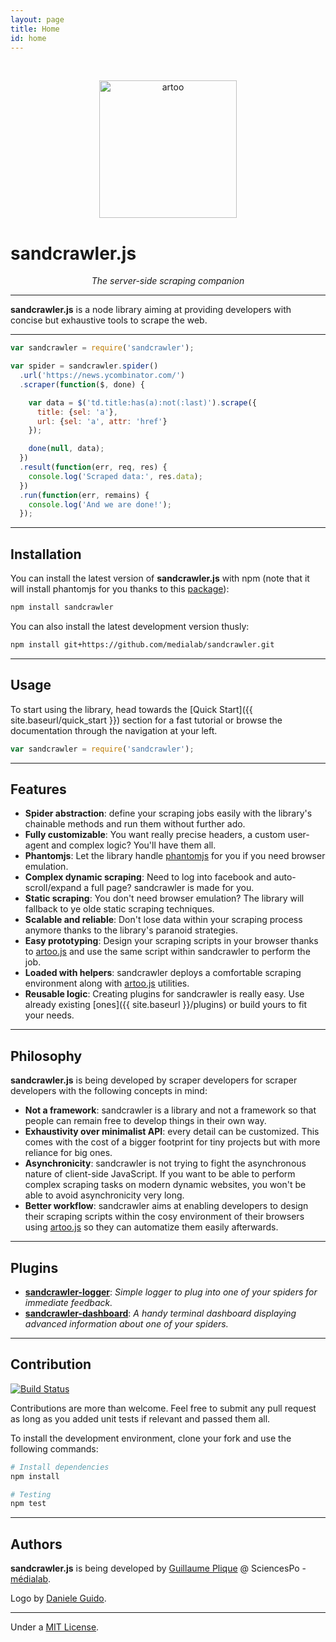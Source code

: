 ```yaml
---
layout: page
title: Home
id: home
---
```


<br>

<p align="center">
  <a>
    <img class="inline-img" alt="artoo" width="220" height="220" src="{{ site.baseurl }}/public/img/sandcrawler-icon.svg" />
  </a>
</p>

<h1>sandcrawler.js</h1>
<p align="center"><em>The server-side scraping companion</em></p>

---

**sandcrawler.js** is a node library aiming at providing developers with concise but exhaustive tools to scrape the web.

---

```js
var sandcrawler = require('sandcrawler');

var spider = sandcrawler.spider()
  .url('https://news.ycombinator.com/')
  .scraper(function($, done) {

    var data = $('td.title:has(a):not(:last)').scrape({
      title: {sel: 'a'},
      url: {sel: 'a', attr: 'href'}
    });

    done(null, data);
  })
  .result(function(err, req, res) {
    console.log('Scraped data:', res.data);
  })
  .run(function(err, remains) {
    console.log('And we are done!');
  });
```

---

## Installation

You can install the latest version of **sandcrawler.js** with npm (note that it will install phantomjs for you thanks to this [package](https://www.npmjs.com/package/phantomjs)):

```bash
npm install sandcrawler
```

You can also install the latest development version thusly:

```bash
npm install git+https://github.com/medialab/sandcrawler.git
```

---

## Usage

To start using the library, head towards the [Quick Start]({{ site.baseurl/quick_start }}) section for a fast tutorial or browse the documentation through the navigation at your left.

```js
var sandcrawler = require('sandcrawler');
```

---

## Features

* **Spider abstraction**: define your scraping jobs easily with the library's chainable methods and run them without further ado.
* **Fully customizable**: You want really precise headers, a custom user-agent and complex logic? You'll have them all.
* **Phantomjs**: Let the library handle [phantomjs](http://phantomjs.org/) for you if you need browser emulation.
* **Complex dynamic scraping**: Need to log into facebook and auto-scroll/expand a full page? sandcrawler is made for you.
* **Static scraping**: You don't need browser emulation? The library will fallback to ye olde static scraping techniques.
* **Scalable and reliable**: Don't lose data within your scraping process anymore thanks to the library's paranoid strategies.
* **Easy prototyping**: Design your scraping scripts in your browser thanks to [artoo.js](http://medialab.github.io/artoo/) and use the same script within sandcrawler to perform the job.
* **Loaded with helpers**: sandcrawler deploys a comfortable scraping environment along with [artoo.js](http://medialab.github.io/artoo/) utilities.
* **Reusable logic**: Creating plugins for sandcrawler is really easy. Use already existing [ones]({{ site.baseurl }}/plugins) or build yours to fit your needs.

---

## Philosophy

**sandcrawler.js** is being developed by scraper developers for scraper developers with the following concepts in mind:

* **Not a framework**: sandcrawler is a library and not a framework so that people can remain free to develop things in their own way.
* **Exhaustivity over minimalist API**: every detail can be customized. This comes with the cost of a bigger footprint for tiny projects but with more reliance for big ones.
* **Asynchronicity**: sandcrawler is not trying to fight the asynchronous nature of client-side JavaScript. If you want to be able to perform complex scraping tasks on modern dynamic websites, you won't be able to avoid asynchronicity very long.
* **Better workflow**: sandcrawler aims at enabling developers to design their scraping scripts within the cosy environment of their browsers using [artoo.js](http://medialab.github.io/artoo/) so they can automatize them easily afterwards.

---

## Plugins

* [**sandcrawler-logger**](https://github.com/Yomguithereal/sandcrawler-logger): *Simple logger to plug into one of your spiders for immediate feedback.*
* [**sandcrawler-dashboard**](https://github.com/medialab/sandcrawler-dashboard): *A handy terminal dashboard displaying advanced information about one of your spiders.*

---

## Contribution
[![Build Status](https://travis-ci.org/medialab/sandcrawler.svg)](https://travis-ci.org/medialab/sandcrawler)

Contributions are more than welcome. Feel free to submit any pull request as long as you added unit tests if relevant and passed them all.

To install the development environment, clone your fork and use the following commands:

```bash
# Install dependencies
npm install

# Testing
npm test
```

---

## Authors
**sandcrawler.js** is being developed by [Guillaume Plique](https://github.com/Yomguithereal) @ SciencesPo - [médialab](http://www.medialab.sciences-po.fr/fr/).

Logo by [Daniele Guido](https://github.com/danieleguido).

---

Under a [MIT License](https://github.com/medialab/sandcrawler/blob/master/LICENSE.txt).
